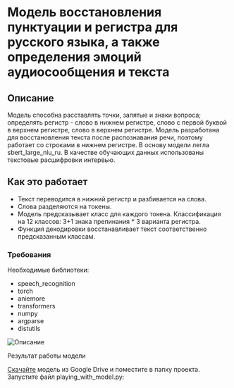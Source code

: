 # Модель восстановления пунктуации и регистра для русского языка, а также определения эмоций аудиосообщения и текста

## Описание

Модель способна расставлять точки, запятые и знаки вопроса; определять регистр - слово в нижнем регистре, слово с первой буквой в верхнем регистре, слово в верхнем регистре. Модель разработана для восстановления текста после распознавания речи, поэтому работает со строками в нижнем регистре. В основу модели легла sbert_large_nlu_ru. В качестве обучающих данных использованы текстовые расшифровки интервью.

## Как это работает

- Текст переводится в нижний регистр и разбивается на слова.
- Слова разделяются на токены.
- Модель предсказывает класс для каждого токена. Классификация на 12 классов: 3+1 знака препинания * 3 варианта регистра.
- Функция декодировки восстанавливает текст соответственно предсказанным классам.

### Требования
Необходимые библиотеки:
- speech_recognition
- torch
- aniemore
- transformers
- numpy
- argparse
- distutils



![Описание](https://github.com/Loon-Bit-Loop/ml_developments_first/blob/main/sbert_punc_case_ru/screen/demo1.png)

Результат работы модели

<a href='https://drive.google.com/file/d/1LoHC3pD3tXHqni0EbGDjKayj-P8cZWt4/view?usp=sharing'> Скачайте</a> модель из Google Drive и поместите в папку проекта.
Запустите файл playing_with_model.py:
